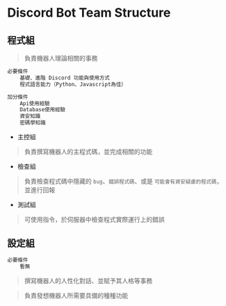 # Discord Bot Team Structure

## 程式組

> 負責機器人理論相關的事務

```markdown
必要條件
    基礎、進階 Discord 功能與使用方式
    程式語言能力（Python、Javascript為佳）

加分條件
    Api使用經驗
    Database使用經驗
    資安知識
    密碼學知識
```

* 主控組

> 負責撰寫機器人的主程式碼，並完成相關的功能

* 檢查組

> 負責檢查程式碼中隱藏的 `bug`、`錯誤程式碼`、或是 `可能會有資安疑慮的程式碼`，並進行回報

* 測試組

> 可使用指令，於伺服器中檢查程式實際運行上的錯誤

## 設定組

```markdown
必要條件
    暫無
```

> 撰寫機器人的人性化對話、並賦予其人格等事務

> 負責發想機器人所需要具備的種種功能
